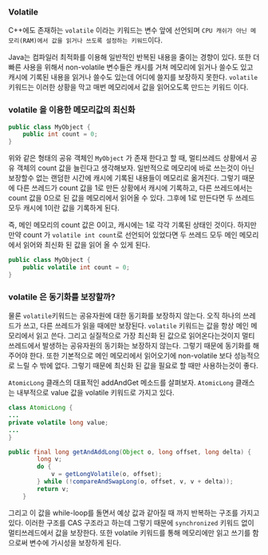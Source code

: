 
### Volatile

C++에도 존재하는 `volatile` 이라는 키워드는 변수 앞에 선언되며 `CPU 캐쉬가 아닌 메모리(RAM)에서 값을 읽거나 쓰도록 설정하는 키워드`이다.

Java는 컴파일러 최적화를 이용해 일반적인 반복된 내용을 줄이는 경향이 있다. 또한 더 빠른 사용을 위해서 non-volatile 변수들은 캐시를 거쳐 메모리에 읽거나 쓸수도 있고 캐시에 기록된 내용을 읽거나 쓸수도 있는데 어디에 쓸지를 보장하지 못한다.
`volatile` 키워드는 이러한 상황을 막고 매번 메모리에서 값을 읽어오도록 만드는 키워드 이다.

### volatile 을 이용한 메모리값의 최신화

```java
public class MyObject {
    public int count = 0;
}
```
위와 같은 형태의 공유 객체인 `MyObject` 가 존재 한다고 할 때, 멀티쓰레드 상황에서 공유 객체의 count 값을 늘린다고 생각해보자. 일반적으로 메모리에 바로 쓰는것이 아닌 보장할수 없는 랜덤한 시간에 캐시에 기록된 내용들이 메모리로 옮겨진다.
그렇기 때문에 다른 쓰레드가 count 값을 1로 만든 상황에서 캐시에 기록하고, 다른 쓰레드에서는 count 값을 0으로 된 값을 메모리에서 읽어올 수 있다. 그후에 1로 만든다면 두 쓰레드 모두 캐시에 1이란 값을 기록하게 된다.

즉, 메인 메모리의 count 값은 0이고, 캐시에는 1로 각각 기록된 상태인 것이다. 하지만 만약 count 가 `volatile int count`로 선언되어 있었다면 두 쓰레드 모두 메인 메모리에서 읽어와 최신화 된 값을 읽어 올 수 있게 된다.

```java
public class MyObject {
    public volatile int count = 0;
}
```


### volatile 은 동기화를 보장할까?

물론 `volatile`키워드는 공유자원에 대한 동기화를 보장하지 않는다. 오직 하나의 쓰레드가 쓰고, 다른 쓰레드가 읽을 때에만 보장된다. 
`volatile` 키워드는 값을 항상 메인 메모리에서 읽고 쓴다. 그리고 실질적으로 가장 최신화 된 값으로 읽어온다는것이지 멀티쓰레드에서 발생하는 공유자원의 동기화는 보장하지 않는다. 그렇기 때문에 동기화를 해 주어야 한다.
또한 기본적으로 메인 메모리에서 읽어오기에 non-volatile 보다 성능적으로 느릴 수 밖에 없다. 그렇기 때문에 최신화 된 값을 필요로 할 때만 사용하는것이 좋다.

`AtomicLong` 클래스의 대표적인 addAndGet 메소드를 살펴보자. `AtomicLong` 클래스는 내부적으로 value 값을 volatile 키워드로 가지고 있다.
```java
class AtomicLong {
...
private volatile long value;
...
}
```

```java
public final long getAndAddLong(Object o, long offset, long delta) {
        long v;
        do {
            v = getLongVolatile(o, offset);
        } while (!compareAndSwapLong(o, offset, v, v + delta));
        return v;
    }
```

그리고 이 값을 while-loop를 돌면서 예상 값과 같아질 때 까지 반복하는 구조를 가지고 있다. 이러한 구조를 CAS 구조라고 하는데 그렇기 때문에 `synchronized` 키워드 없이 멀티쓰레드에서 값을 보장한다.
또한 volatile 키워드를 통해 메모리에만 읽고 쓰기를 함으로써 변수에 가시성을 보장하게 된다.
 